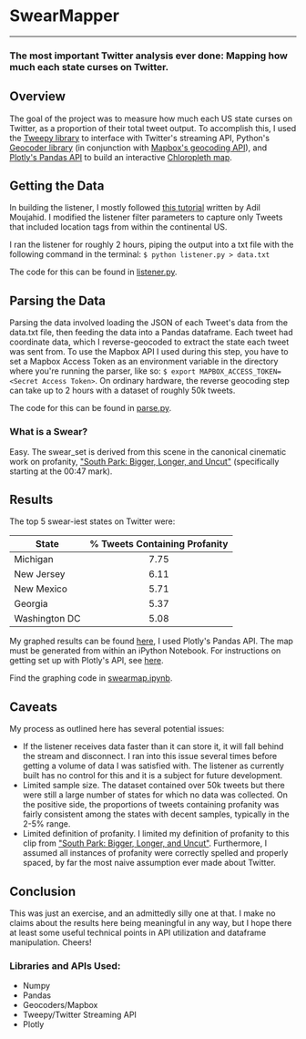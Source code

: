 # SwearMapper
***
### The most important Twitter analysis ever done: Mapping how much each state curses on Twitter.

## Overview

The goal of the project was to measure how much each US state curses on Twitter, as a proportion of their total tweet output. To accomplish this, I used the [Tweepy library](http://www.tweepy.org/) to interface with Twitter's streaming API, Python's [Geocoder library](https://pypi.python.org/pypi/geocoder) (in conjunction with [Mapbox's geocoding API](http://geocoder.readthedocs.org/providers/Mapbox.html#reverse-geocoding)), and [Plotly's Pandas API](https://plot.ly/pandas/choropleth-maps/#) to build an interactive [Chloropleth map](https://plot.ly/~jonoleson/15/swearmapper-cursing-on-twitter-by-state-hover-for-breakdown/). 

## Getting the Data

In building the listener, I mostly followed [this tutorial](http://adilmoujahid.com/posts/2014/07/twitter-analytics/) written by Adil Moujahid. I modified the listener filter parameters to capture only Tweets that included location tags from within the continental US. 

I ran the listener for roughly 2 hours, piping the output into a txt file with the following command in the terminal: `$ python listener.py > data.txt`

The code for this can be found in [listener.py](/blob/master/listener.py).


## Parsing the Data

Parsing the data involved loading the JSON of each Tweet's data from the data.txt file, then feeding the data into a Pandas dataframe. Each tweet had coordinate data, which I reverse-geocoded to extract the state each tweet was sent from. To use the Mapbox API I used during this step, you have to set a Mapbox Access Token as an environment variable in the directory where you're running the parser, like so: `$ export MAPBOX_ACCESS_TOKEN=<Secret Access Token>`. On ordinary hardware, the reverse geocoding step can take up to 2 hours with a dataset of roughly 50k tweets. 

The code for this can be found in [parse.py](/blob/master/parse.py).

### What is a Swear?

Easy. The swear_set is derived from this scene in the canonical cinematic work on profanity, ["South Park: Bigger, Longer, and Uncut"](https://www.youtube.com/watch?v=5eT0nZUROQ8) (specifically starting at the 00:47 mark).

## Results 

The top 5 swear-iest states on Twitter were:

| State        | % Tweets Containing Profanity | 
| ------------- |:-------------:| 
| Michigan | 7.75 | 
| New Jersey | 6.11 |   
| New Mexico | 5.71 |    
| Georgia | 5.37 |
| Washington DC | 5.08 |

My graphed results can be found [here](https://plot.ly/~jonoleson/15/swearmapper-cursing-on-twitter-by-state-hover-for-breakdown/), I used Plotly's Pandas API. The map must be generated from within an iPython Notebook. For instructions on getting set up with Plotly's API, see [here](https://plot.ly/python/getting-started/).  

Find the graphing code in [swearmap.ipynb](/blob/master/swearmap.ipynb).

## Caveats

My process as outlined here has several potential issues:
* If the listener receives data faster than it can store it, it will fall behind the stream and disconnect. I ran into this issue several times before getting a volume of data I was satisfied with. The listener as currently built has no control for this and it is a subject for future development. 
* Limited sample size. The dataset contained over 50k tweets but there were still a large number of states for which no data was collected. On the positive side, the proportions of tweets containing profanity was fairly consistent among the states with decent samples, typically in the 2-5% range. 
* Limited definition of profanity. I limited my definition of profanity to this clip from ["South Park: Bigger, Longer, and Uncut"](https://www.youtube.com/watch?v=5eT0nZUROQ8). Furthermore, I assumed all instances of profanity were correctly spelled and properly spaced, by far the most naive assumption ever made about Twitter.

## Conclusion

This was just an exercise, and an admittedly silly one at that. I make no claims about the results here being meaningful in any way, but I hope there at least some useful technical points in API utilization and dataframe manipulation. Cheers!

### Libraries and APIs Used:

* Numpy
* Pandas
* Geocoders/Mapbox
* Tweepy/Twitter Streaming API
* Plotly

	
